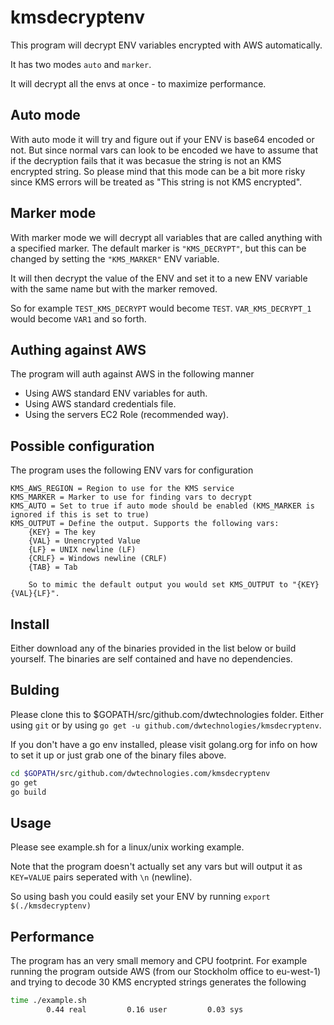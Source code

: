 # kmsdecryptenv

This program will decrypt ENV variables encrypted with AWS automatically.

It has two modes `auto` and `marker`.

It will decrypt all the envs at once - to maximize performance.

## Auto mode

With auto mode it will try and figure out if your ENV is base64 encoded or not. But since normal vars can look to be encoded we have to assume
that if the decryption fails that it was becasue the string is not an KMS encrypted string. So please mind that this mode can be a bit more risky
since KMS errors will be treated as "This string is not KMS encrypted".

## Marker mode

With marker mode we will decrypt all variables that are called anything with a specified marker.
The default marker is `"KMS_DECRYPT"`, but this can be changed by setting the `"KMS_MARKER"` ENV variable.

It will then decrypt the value of the ENV and set it to a new ENV variable with the same name but with the marker removed.

So for example `TEST_KMS_DECRYPT` would become `TEST`. `VAR_KMS_DECRYPT_1` would become `VAR1` and so forth.

## Authing against AWS

The program will auth against AWS in the following manner

- Using AWS standard ENV variables for auth.
- Using AWS standard credentials file.
- Using the servers EC2 Role (recommended way).

## Possible configuration

The program uses the following ENV vars for configuration

    KMS_AWS_REGION = Region to use for the KMS service
    KMS_MARKER = Marker to use for finding vars to decrypt
    KMS_AUTO = Set to true if auto mode should be enabled (KMS_MARKER is ignored if this is set to true)
    KMS_OUTPUT = Define the output. Supports the following vars:
        {KEY} = The key
        {VAL} = Unencrypted Value
        {LF} = UNIX newline (LF)
        {CRLF} = Windows newline (CRLF)
        {TAB} = Tab

        So to mimic the default output you would set KMS_OUTPUT to "{KEY} {VAL}{LF}".

## Install

Either download any of the binaries provided in the list below or build yourself.
The binaries are self contained and have no dependencies.

## Bulding

Please clone this to $GOPATH/src/github.com/dwtechnologies folder. Either using `git` or by using `go get -u github.com/dwtechnologies/kmsdecryptenv`.

If you don't have a go env installed, please visit golang.org for info on how to set it up or just grab one of the binary files above.

```bash
cd $GOPATH/src/github.com/dwtechnologies.com/kmsdecryptenv
go get
go build
```

## Usage

Please see example.sh for a linux/unix working example.

Note that the program doesn't actually set any vars but will output it as `KEY=VALUE` pairs seperated with `\n` (newline).

So using bash you could easily set your ENV by running `export $(./kmsdecryptenv)`

## Performance

The program has an very small memory and CPU footprint. For example running the program outside AWS (from our Stockholm office to eu-west-1) and trying to decode 30 KMS encrypted strings generates the following

```bash
time ./example.sh
        0.44 real         0.16 user         0.03 sys
```